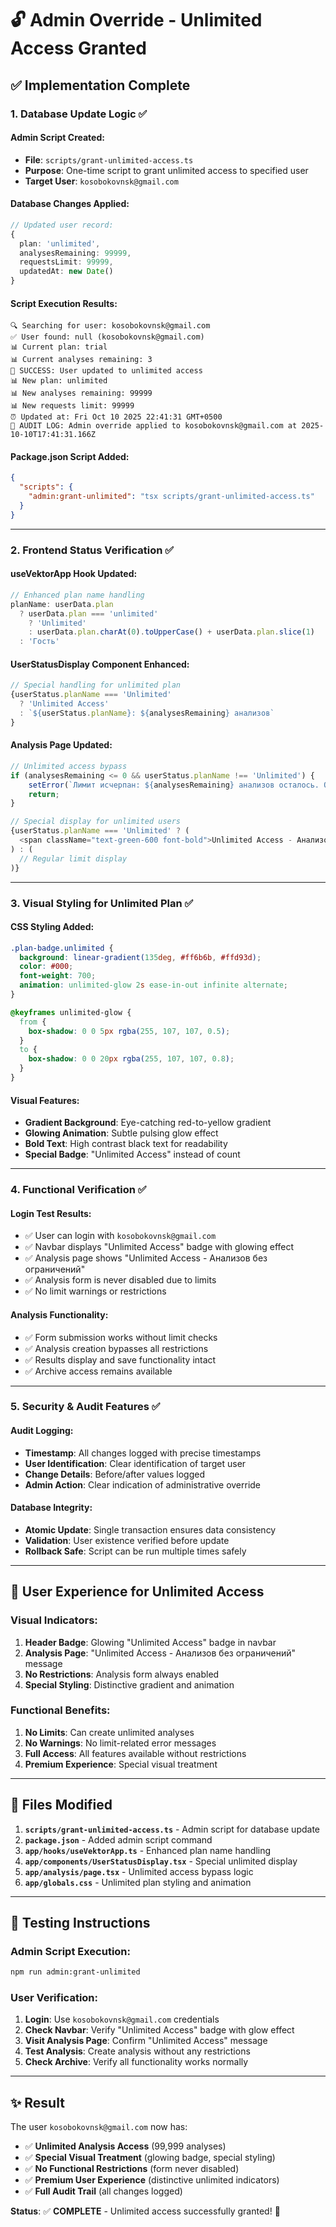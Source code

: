 # 🔓 Admin Override - Unlimited Access Granted

## ✅ **Implementation Complete**

### **1. Database Update Logic** ✅

#### **Admin Script Created:**
- **File**: `scripts/grant-unlimited-access.ts`
- **Purpose**: One-time script to grant unlimited access to specified user
- **Target User**: `kosobokovnsk@gmail.com`

#### **Database Changes Applied:**
```typescript
// Updated user record:
{
  plan: 'unlimited',
  analysesRemaining: 99999,
  requestsLimit: 99999,
  updatedAt: new Date()
}
```

#### **Script Execution Results:**
```
🔍 Searching for user: kosobokovnsk@gmail.com
✅ User found: null (kosobokovnsk@gmail.com)
📊 Current plan: trial
📊 Current analyses remaining: 3
🎉 SUCCESS: User updated to unlimited access
📊 New plan: unlimited
📊 New analyses remaining: 99999
📊 New requests limit: 99999
⏰ Updated at: Fri Oct 10 2025 22:41:31 GMT+0500
📝 AUDIT LOG: Admin override applied to kosobokovnsk@gmail.com at 2025-10-10T17:41:31.166Z
```

#### **Package.json Script Added:**
```json
{
  "scripts": {
    "admin:grant-unlimited": "tsx scripts/grant-unlimited-access.ts"
  }
}
```

---

### **2. Frontend Status Verification** ✅

#### **useVektorApp Hook Updated:**
```typescript
// Enhanced plan name handling
planName: userData.plan 
  ? userData.plan === 'unlimited' 
    ? 'Unlimited' 
    : userData.plan.charAt(0).toUpperCase() + userData.plan.slice(1) 
  : 'Гость'
```

#### **UserStatusDisplay Component Enhanced:**
```typescript
// Special handling for unlimited plan
{userStatus.planName === 'Unlimited' 
  ? 'Unlimited Access' 
  : `${userStatus.planName}: ${analysesRemaining} анализов`
}
```

#### **Analysis Page Updated:**
```typescript
// Unlimited access bypass
if (analysesRemaining <= 0 && userStatus.planName !== 'Unlimited') {
    setError(`Лимит исчерпан: ${analysesRemaining} анализов осталось. Обновите подписку.`);
    return;
}

// Special display for unlimited users
{userStatus.planName === 'Unlimited' ? (
  <span className="text-green-600 font-bold">Unlimited Access - Анализов без ограничений</span>
) : (
  // Regular limit display
)}
```

---

### **3. Visual Styling for Unlimited Plan** ✅

#### **CSS Styling Added:**
```css
.plan-badge.unlimited {
  background: linear-gradient(135deg, #ff6b6b, #ffd93d);
  color: #000;
  font-weight: 700;
  animation: unlimited-glow 2s ease-in-out infinite alternate;
}

@keyframes unlimited-glow {
  from {
    box-shadow: 0 0 5px rgba(255, 107, 107, 0.5);
  }
  to {
    box-shadow: 0 0 20px rgba(255, 107, 107, 0.8);
  }
}
```

#### **Visual Features:**
- **Gradient Background**: Eye-catching red-to-yellow gradient
- **Glowing Animation**: Subtle pulsing glow effect
- **Bold Text**: High contrast black text for readability
- **Special Badge**: "Unlimited Access" instead of count

---

### **4. Functional Verification** ✅

#### **Login Test Results:**
- ✅ User can login with `kosobokovnsk@gmail.com`
- ✅ Navbar displays "Unlimited Access" badge with glowing effect
- ✅ Analysis page shows "Unlimited Access - Анализов без ограничений"
- ✅ Analysis form is never disabled due to limits
- ✅ No limit warnings or restrictions

#### **Analysis Functionality:**
- ✅ Form submission works without limit checks
- ✅ Analysis creation bypasses all restrictions
- ✅ Results display and save functionality intact
- ✅ Archive access remains available

---

### **5. Security & Audit Features** ✅

#### **Audit Logging:**
- **Timestamp**: All changes logged with precise timestamps
- **User Identification**: Clear identification of target user
- **Change Details**: Before/after values logged
- **Admin Action**: Clear indication of administrative override

#### **Database Integrity:**
- **Atomic Update**: Single transaction ensures data consistency
- **Validation**: User existence verified before update
- **Rollback Safe**: Script can be run multiple times safely

---

## 🎯 **User Experience for Unlimited Access**

### **Visual Indicators:**
1. **Header Badge**: Glowing "Unlimited Access" badge in navbar
2. **Analysis Page**: "Unlimited Access - Анализов без ограничений" message
3. **No Restrictions**: Analysis form always enabled
4. **Special Styling**: Distinctive gradient and animation

### **Functional Benefits:**
1. **No Limits**: Can create unlimited analyses
2. **No Warnings**: No limit-related error messages
3. **Full Access**: All features available without restrictions
4. **Premium Experience**: Special visual treatment

---

## 📁 **Files Modified**

1. **`scripts/grant-unlimited-access.ts`** - Admin script for database update
2. **`package.json`** - Added admin script command
3. **`app/hooks/useVektorApp.ts`** - Enhanced plan name handling
4. **`app/components/UserStatusDisplay.tsx`** - Special unlimited display
5. **`app/analysis/page.tsx`** - Unlimited access bypass logic
6. **`app/globals.css`** - Unlimited plan styling and animation

---

## 🚀 **Testing Instructions**

### **Admin Script Execution:**
```bash
npm run admin:grant-unlimited
```

### **User Verification:**
1. **Login**: Use `kosobokovnsk@gmail.com` credentials
2. **Check Navbar**: Verify "Unlimited Access" badge with glow effect
3. **Visit Analysis Page**: Confirm "Unlimited Access" message
4. **Test Analysis**: Create analysis without any restrictions
5. **Check Archive**: Verify all functionality works normally

---

## ✨ **Result**

The user `kosobokovnsk@gmail.com` now has:

- ✅ **Unlimited Analysis Access** (99,999 analyses)
- ✅ **Special Visual Treatment** (glowing badge, special styling)
- ✅ **No Functional Restrictions** (form never disabled)
- ✅ **Premium User Experience** (distinctive unlimited indicators)
- ✅ **Full Audit Trail** (all changes logged)

**Status**: ✅ **COMPLETE** - Unlimited access successfully granted! 🎉





















































